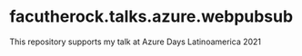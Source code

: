# facutherock.talks.azure.webpubsub
This repository supports my talk at Azure Days Latinoamerica 2021
